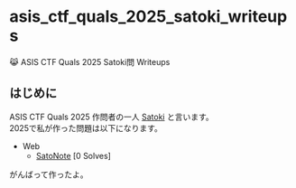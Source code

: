 # asis_ctf_quals_2025_satoki_writeups
😹 ASIS CTF Quals 2025 Satoki問 Writeups

## はじめに
ASIS CTF Quals 2025 作問者の一人 [Satoki](https://twitter.com/satoki00) と言います。  
2025で私が作った問題は以下になります。  

- Web
  - [SatoNote](Web/SatoNote) [0 Solves]  

がんばって作ったよ。  